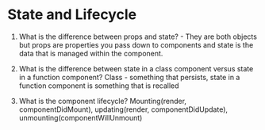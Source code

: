 # State and Lifecycle

1. What is the difference between props and state? - They are both objects but props are properties you pass down to components and state is the data that is managed within the component.

2. What is the difference between state in a class component versus state in a function component? Class - something that persists, state in a function component is something that is recalled

3. What is the component lifecycle? Mounting(render, componentDidMount), updating(render, componentDidUpdate), unmounting(componentWillUnmount)
